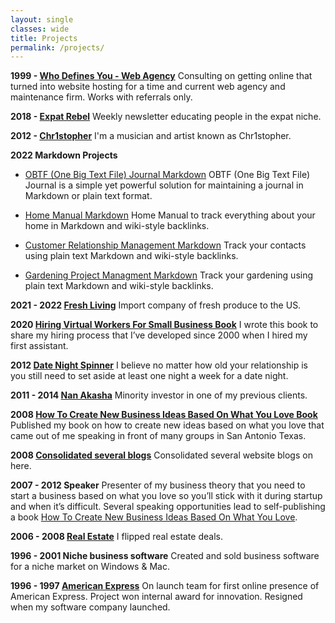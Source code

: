 ```yaml
---
layout: single
classes: wide
title: Projects
permalink: /projects/
---
```

**1999 - [Who Defines You - Web Agency](/whodefinesyou)**
Consulting on getting online that turned into website hosting for a time and current web agency and maintenance firm. Works with referrals only.


**2018 - [Expat Rebel](/expatrebel)**
Weekly newsletter educating people in the expat niche.

**2012 - [Chr1stopher](/chr1stopher)**
I'm a musician and artist known as Chr1stopher.

**2022 Markdown Projects**
- [OBTF (One Big Text File) Journal Markdown](/obtf)
OBTF (One Big Text File) Journal is a simple yet powerful solution for maintaining a journal in Markdown or plain text format.

- [Home Manual Markdown](/home-manual)
Home Manual to track everything about your home in Markdown and wiki-style backlinks.

- [Customer Relationship Management Markdown](/crm)
Track your contacts using plain text Markdown and wiki-style backlinks.

- [Gardening Project Managment Markdown](/gardening)
Track your gardening using plain text Markdown and wiki-style backlinks.

**2021 - 2022 [Fresh Living](/freshliving/)**
Import company of fresh produce to the US.

**2020 [Hiring Virtual Workers For Small Business Book](/hiring)**
I wrote this book to share my hiring process that I’ve developed since 2000 when I hired my first assistant. 

**2012 [Date Night Spinner](/date-night-spinner/)**
I believe no matter how old your relationship is you still need to set aside at least one night a week for a date night. 

**2011 - 2014 [Nan Akasha](/nanakasha)**
Minority investor in one of my previous clients.

**2008 [How To Create New Business Ideas Based On What You Love Book](/business-ideas)**
Published my book on how to create new ideas based on what you love that came out of me speaking in front of many groups in San Antonio Texas.

**2008 [Consolidated several blogs](/welcome/)**
Consolidated several website blogs on here.

**2007 - 2012 Speaker**
Presenter of my business theory that you need to start a business based on what you love so you’ll stick with it during startup and when it’s difficult. Several speaking opportunities lead to self-publishing a book [How To Create New Business Ideas Based On What You Love](/business-ideas).

**2006 - 2008 [Real Estate](/real-estate/)**
I flipped real estate deals.

**1996 - 2001 Niche business software**
Created and sold business software for a niche market on Windows & Mac.

**1996 - 1997 [American Express](https://americanexpress.com)**
On launch team for first online presence of American Express. Project won internal award for innovation. Resigned when my software company launched.